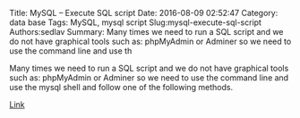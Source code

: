 Title: MySQL – Execute SQL script
Date: 2016-08-09 02:52:47
Category: data base
Tags: MySQL, mysql script
Slug:mysql-execute-sql-script
Authors:sedlav
Summary: Many times we need to run a SQL script and we do not have graphical tools such as: phpMyAdmin or Adminer so we need to use the command line and use th

Many times we need to run a SQL script and we do not have graphical tools such as: phpMyAdmin or Adminer so we need to use the command line and use the mysql shell and follow one of the following methods.

[Link](http://www.librebyte.net/en/mysql/mysql-execute-sql-script/)
